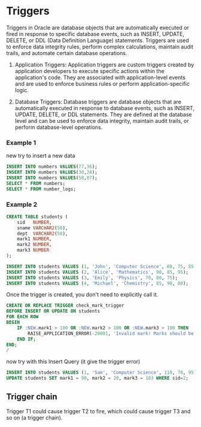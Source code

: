 # Triggers 
Triggers in Oracle are database objects that are automatically executed or fired in response to specific database events, 
such as INSERT, UPDATE, DELETE, or DDL (Data Definition Language) statements. Triggers are used to enforce data integrity rules, 
perform complex calculations, maintain audit trails, and automate certain database operations.


1. Application Triggers: Application triggers are custom triggers created by application developers to execute specific actions within the application's code. They are associated with application-level events and are used to enforce business rules or perform application-specific logic.

2. Database Triggers: Database triggers are database objects that are automatically executed in response to database events, such as INSERT, UPDATE, DELETE, or DDL statements. They are defined at the database level and can be used to enforce data integrity, maintain audit trails, or perform database-level operations.

### Example 1

new try to insert a new data
```sql
INSERT INTO numbers VALUES(77,36);
INSERT INTO numbers VALUES(30,28);
INSERT INTO numbers VALUES(58,87);
SELECT * FROM numbers;
SELECT * FROM number_logs;
```
### Example 2
```sql
CREATE TABLE students (
    sid   NUMBER,
    sname VARCHAR2(50),
    dept  VARCHAR2(50),
    mark1 NUMBER,
    mark2 NUMBER,
    mark3 NUMBER
);

INSERT INTO students VALUES (1, 'John', 'Computer Science', 80, 75, 85);
INSERT INTO students VALUES (2, 'Alice', 'Mathematics', 90, 85, 95);
INSERT INTO students VALUES (3, 'Emily', 'Physics', 70, 80, 75);
INSERT INTO students VALUES (4, 'Michael', 'Chemistry', 85, 90, 80);
```
Once the trigger is created, you don't need to explicitly call it.
```sql
CREATE OR REPLACE TRIGGER check_mark_trigger
BEFORE INSERT OR UPDATE ON students
FOR EACH ROW
BEGIN
    IF :NEW.mark1 > 100 OR :NEW.mark2 > 100 OR :NEW.mark3 > 100 THEN
        RAISE_APPLICATION_ERROR(-20001, 'Invalid mark! Marks should be less than or equal to 100.');
    END IF;
END;
/
```
now try with this Insert Query (it give the trigger error)
```sql
INSERT INTO students VALUES (1, 'Sam', 'Computer Science', 110, 78, 95);
UPDATE students SET mark1 = 90, mark2 = 20, mark3 = 103 WHERE sid=2;
```
## Trigger chain
Trigger T1 could cause trigger T2 to fire, which could cause trigger T3 and so on (a trigger chain).
